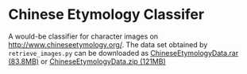Chinese Etymology Classifer
=================

A would-be classifier for character images on http://www.chineseetymology.org/.
The data set obtained by `retrieve_images.py` can be downloaded as [ChineseEtymologyData.rar (83.8MB)](https://dl.dropboxusercontent.com/u/1335302/ChineseEtymologyData.rar) or [ChineseEtymologyData.zip (121MB)](https://dl.dropboxusercontent.com/u/1335302/ChineseEtymologyData.zip)
